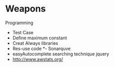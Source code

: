 # Weapons
Programming

- Test Case
- Define maximum constant
- Creat Always libraries
- Res-use code
*- Sonarquve
- easyAutocomplete searching technique jquery
- http://www.awstats.org/
